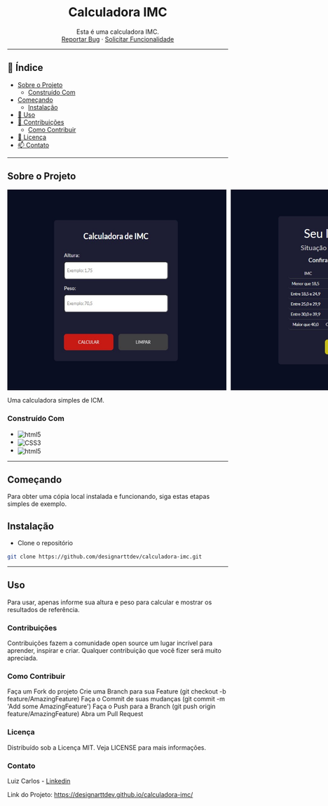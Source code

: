 <h1 align="center">Calculadora IMC</h1>

<p align="center">
  Esta é uma calculadora IMC.
  <br />
  <a href="https://github.com/designarttdev/calculadora-imc/issues">Reportar Bug</a>
  ·
  <a href="https://github.com/designarttdev/calculadora-imc/issues">Solicitar Funcionalidade</a>
</p>

---

## 📖 Índice

- [Sobre o Projeto](#sobre-o-projeto)
  - [Construído Com](#construído-com)
- [Começando](#começando)
  - [Instalação](#instalação)
- [🚀 Uso](#uso)
- [🤝 Contribuições](#contribuições)
  - [Como Contribuir](#como-contribuir)
- [📝 Licença](#licença)
- [📫 Contato](#contato)

---

## Sobre o Projeto

<div style="display: flex; gap: 10px; ">
    <img style="width: 500px; height: auto;" src="https://github.com/designarttdev/calculadora-imc/blob/main/Print.jpg" alt="Primeira tela">
    <img style="width: 500px; height: auto;" src="https://github.com/designarttdev/calculadora-imc/blob/main/Print2.jpg" alt="Primeira tela">
</div>

Uma calculadora simples de ICM.

### Construído Com

- <img align="center" alt="html5" src="https://img.shields.io/badge/HTML5-E34F26?style=for-the-badge&logo=html5&logoColor=white" />
- <img align="center" alt="CSS3" src="https://img.shields.io/badge/CSS3-1572B6?style=for-the-badge&logo=css3&logoColor=white" />
- <img align="center" alt="html5" src="https://img.shields.io/badge/JavaScript-323330?style=for-the-badge&logo=javascript&logoColor=F7DF1E" />

---

## Começando

Para obter uma cópia local instalada e funcionando, siga estas etapas simples de exemplo.

## Instalação

- Clone o repositório

```sh
git clone https://github.com/designarttdev/calculadora-imc.git
```
---

## Uso

Para usar, apenas informe sua altura e peso para calcular e mostrar os resultados de referência.

### Contribuições
Contribuições fazem a comunidade open source um lugar incrível para aprender, inspirar e criar. Qualquer contribuição que você fizer será muito apreciada.

### Como Contribuir
Faça um Fork do projeto
Crie uma Branch para sua Feature (git checkout -b feature/AmazingFeature)
Faça o Commit de suas mudanças (git commit -m 'Add some AmazingFeature')
Faça o Push para a Branch (git push origin feature/AmazingFeature)
Abra um Pull Request

### Licença
Distribuído sob a Licença MIT. Veja LICENSE para mais informações.

### Contato
Luiz Carlos - [Linkedin](https://www.linkedin.com/in/luizcarlosli/)

Link do Projeto: https://designarttdev.github.io/calculadora-imc/
